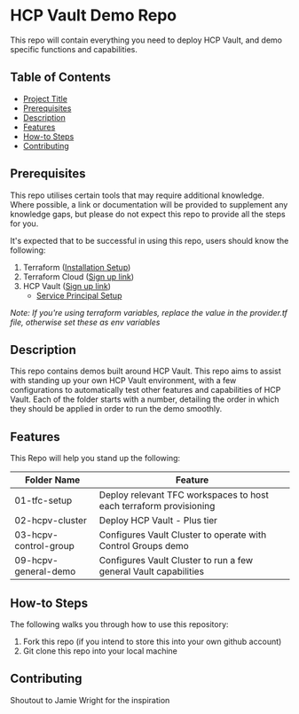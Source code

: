 # HCP Vault Demo Repo

This repo will contain everything you need to deploy HCP Vault, and demo specific functions and capabilities.

## Table of Contents

- [Project Title](#project-title)
- [Prerequisites](#prerequisites)
- [Description](#description)
- [Features](#features)
- [How-to Steps](#steps)
- [Contributing](#contributing)

## Prerequisites

This repo utilises certain tools that may require additional knowledge. Where possible, a link or documentation will be provided to supplement any knowledge gaps, but please do not expect this repo to provide all the steps for you.

It's expected that to be successful in using this repo, users should know the following:

1. Terraform ([Installation Setup](https://developer.hashicorp.com/terraform/tutorials/aws-get-started/install-cli))
2. Terraform Cloud ([Sign up link](https://app.terraform.io/public/signup/account))
3. HCP Vault ([Sign up link](https://portal.cloud.hashicorp.com/sign-up))
   - [Service Principal Setup](https://developer.hashicorp.com/hcp/docs/hcp/security/service-principals#create-a-service-principal)

_Note: If you're using terraform variables, replace the value in the provider.tf file, otherwise set these as env variables_

## Description

This repo contains demos built around HCP Vault. This repo aims to assist with standing up your own HCP Vault environment, with a few configurations to automatically test other features and capabilities of HCP Vault. Each of the folder starts with a number, detailing the order in which they should be applied in order to run the demo smoothly.

## Features

This Repo will help you stand up the following:

| Folder Name           | Feature                                                            |
| --------------------- | ------------------------------------------------------------------ |
| 01-tfc-setup          | Deploy relevant TFC workspaces to host each terraform provisioning |
| 02-hcpv-cluster       | Deploy HCP Vault - Plus tier                                       |
| 03-hcpv-control-group | Configures Vault Cluster to operate with Control Groups demo       |
| 09-hcpv-general-demo  | Configures Vault Cluster to run a few general Vault capabilities   |

## How-to Steps

The following walks you through how to use this repository:

1. Fork this repo (if you intend to store this into your own github account)
2. Git clone this repo into your local machine

## Contributing

Shoutout to Jamie Wright for the inspiration
